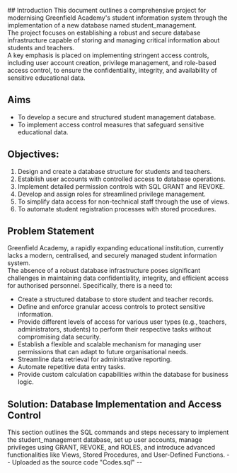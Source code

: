 ## Introduction
This document outlines a comprehensive project for modernising Greenfield Academy's student information system through the implementation of a new database named student_management.  
The project focuses on establishing a robust and secure database infrastructure capable of storing and managing critical information about students and teachers.  
A key emphasis is placed on implementing stringent access controls, including user account creation, privilege management, and role-based access control, to ensure the confidentiality, integrity, and availability of sensitive educational data.

## Aims
- To develop a secure and structured student management database.
- To implement access control measures that safeguard sensitive educational data.

## Objectives:
1. Design and create a database structure for students and teachers.
2. Establish user accounts with controlled access to database operations.
3. Implement detailed permission controls with SQL GRANT and REVOKE.
4. Develop and assign roles for streamlined privilege management.
5. To simplify data access for non-technical staff through the use of views.
6. To automate student registration processes with stored procedures.

## Problem Statement
Greenfield Academy, a rapidly expanding educational institution, currently lacks a modern, centralised, and securely managed student information system.  
The absence of a robust database infrastructure poses significant challenges in maintaining data confidentiality, integrity, and efficient access for authorised personnel. Specifically, there is a need to:  
- Create a structured database to store student and teacher records.
- Define and enforce granular access controls to protect sensitive information.
- Provide different levels of access for various user types (e.g., teachers, administrators, students) to perform their respective tasks without compromising data security.
- Establish a flexible and scalable mechanism for managing user permissions that can adapt to future organisational needs.
- Streamline data retrieval for administrative reporting.
- Automate repetitive data entry tasks.
- Provide custom calculation capabilities within the database for business logic.

## Solution: Database Implementation and Access Control
This section outlines the SQL commands and steps necessary to implement the student_management database, set up user accounts, manage privileges using GRANT, REVOKE, and ROLES, and introduce advanced functionalities like Views, Stored Procedures, and User-Defined Functions. -- Uploaded as the source code "Codes.sql" --

